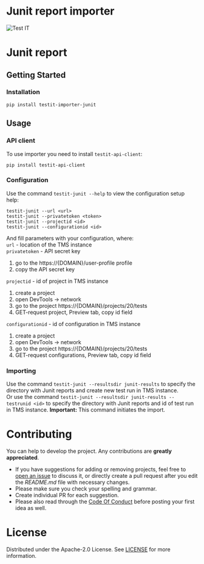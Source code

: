 # Junit report importer
![Test IT](https://raw.githubusercontent.com/testit-tms/importers/main/images/banner.png)

# Junit report

## Getting Started

### Installation
```
pip install testit-importer-junit
```

## Usage

### API client

To use importer you need to install `testit-api-client`:
```
pip install testit-api-client
```

### Configuration

Use the command `testit-junit --help` to view the configuration setup help:
```
testit-junit --url <url>
testit-junit --privatetoken <token>
testit-junit --projectid <id>
testit-junit --configurationid <id>
```

And fill parameters with your configuration, where:  
`url` - location of the TMS instance  
`privatetoken` - API secret key  

1. go to the https://{DOMAIN}/user-profile profile  
2. copy the API secret key

`projectid` - id of project in TMS instance

1. create a project
2. open DevTools -> network
3. go to the project https://{DOMAIN}/projects/20/tests
4. GET-request project, Preview tab, copy id field  

`configurationid` - id of configuration in TMS instance  

1. create a project  
2. open DevTools -> network  
3. go to the project https://{DOMAIN}/projects/20/tests  
4. GET-request configurations, Preview tab, copy id field 

### Importing

Use the command `testit-junit --resultsdir junit-results` to specify the directory with Junit reports and create new test run in TMS instance.  
Or use the command `testit-junit --resultsdir junit-results --testrunid <id>` to specify the directory with Junit reports and id of test run in TMS instance.
**Important:** This command initiates the import.

# Contributing

You can help to develop the project. Any contributions are **greatly appreciated**.

* If you have suggestions for adding or removing projects, feel free to [open an issue](https://github.com/testit-tms/importers/issues/new) to discuss it, or directly create a pull request after you edit the *README.md* file with necessary changes.
* Please make sure you check your spelling and grammar.
* Create individual PR for each suggestion.
* Please also read through the [Code Of Conduct](https://github.com/testit-tms/importers/blob/master/CODE_OF_CONDUCT.md) before posting your first idea as well.

# License

Distributed under the Apache-2.0 License. See [LICENSE](https://github.com/testit-tms/importers/blob/master/LICENSE.md) for more information.

